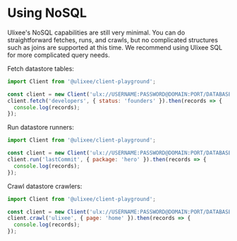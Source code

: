 # Using NoSQL

Ulixee's NoSQL capabilities are still very minimal. You can do straightforward fetches, runs, and crawls, but no complicated structures such as joins are supported at this time. We recommend using Ulixee SQL for more complicated query needs.

Fetch datastore tables:

```javascript
import Client from '@ulixee/client-playground';

const client = new Client('ulx://USERNAME:PASSWORD@DOMAIN:PORT/DATABASE');
client.fetch('developers', { status: 'founders' }).then(records => {
  console.log(records);
});
```

Run datastore runners:


```javascript
import Client from '@ulixee/client-playground';

const client = new Client('ulx://USERNAME:PASSWORD@DOMAIN:PORT/DATABASE');
client.run('lastCommit', { package: 'hero' }).then(records => {
  console.log(records);
});
```

Crawl datastore crawlers:


```javascript
import Client from '@ulixee/client-playground';

const client = new Client('ulx://USERNAME:PASSWORD@DOMAIN:PORT/DATABASE');
client.crawl('ulixee', { page: 'home' }).then(records => {
  console.log(records);
});
```